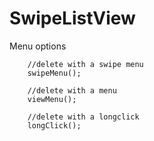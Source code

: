 # SwipeListView

Menu options

        //delete with a swipe menu
        swipeMenu();

        //delete with a menu
        viewMenu();

        //delete with a longclick
        longClick();
